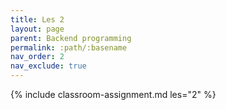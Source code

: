 ```yaml
---
title: Les 2
layout: page
parent: Backend programming
permalink: :path/:basename
nav_order: 2
nav_exclude: true
---
```

{% include classroom-assignment.md les="2" %}





